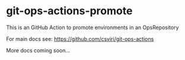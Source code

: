 # git-ops-actions-promote

This is an GitHub Action to promote environments in an OpsRepository

For main docs see: https://github.com/csviri/git-ops-actions

More docs coming soon...
